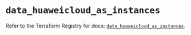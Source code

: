 # `data_huaweicloud_as_instances`

Refer to the Terraform Registry for docs: [`data_huaweicloud_as_instances`](https://registry.terraform.io/providers/huaweicloud/huaweicloud/1.71.1/docs/data-sources/as_instances).
